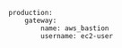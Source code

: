 <!-- layout:code post: building-a-manifest-file_note -->

```
production:
	gateway:
	    name: aws_bastion
	    username: ec2-user
```

